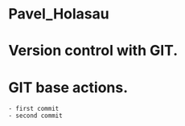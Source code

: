 # Pavel_Holasau

Version control with GIT.
======================

# GIT base actions.
	- first commit
	- second commit
	
